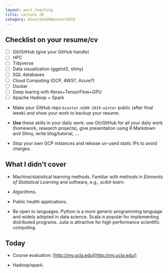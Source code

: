 ```yaml
---
layout: post_teaching
title: Lecture 20
category: biostatm280winter2019
---
```


## Checklist on your resume/cv

- [ ] Git/GitHub (give your GitHub handle)  
- [ ] HPC  
- [ ] Tidyverse   
- [ ] Data visualization (ggplot2, shiny)  
- [ ] SQL databases  
- [ ] Cloud Computing (GCP, AWS?, Azure?)  
- [ ] Docker  
- [ ] Deep learing with Keras+TensorFlow+GPU  
- [ ] Apache Hadoop + Spark  

* Make your GitHub repo `biostat-m280-2019-winter` public (after final week) and show your work to backup your resume.

* **Use** these skills in your daily work: use Git/GitHub for all your daily work (homework, research projects), give presentation using R Markdown and Shiny, write blog/tutorial, ...

* Stop your own GCP instances and release un-used static IPs to avoid charges.

## What I didn't cover

- Machine/statistical learning methods. Familiar with methods in _Elements of Statistical Learning_ and software, e.g., _scikit-learn_.

- Algorithms. 

- Public health applications.

- Be open to languages. Python is a more generic programming language and widely adopted in data science. Scala is popular for implementing distributed programs. Julia is attractive for high performance scientific computing.

## Today

* Course evaluation: [http://my.ucla.edu](http://my.ucla.edu/)

* Hadoop/spark.   